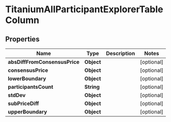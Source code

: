 

# TitaniumAllParticipantExplorerTableColumn


## Properties

| Name | Type | Description | Notes |
|------------ | ------------- | ------------- | -------------|
|**absDiffFromConsensusPrice** | **Object** |  |  [optional] |
|**consensusPrice** | **Object** |  |  [optional] |
|**lowerBoundary** | **Object** |  |  [optional] |
|**participantsCount** | **String** |  |  [optional] |
|**stdDev** | **Object** |  |  [optional] |
|**subPriceDiff** | **Object** |  |  [optional] |
|**upperBoundary** | **Object** |  |  [optional] |




